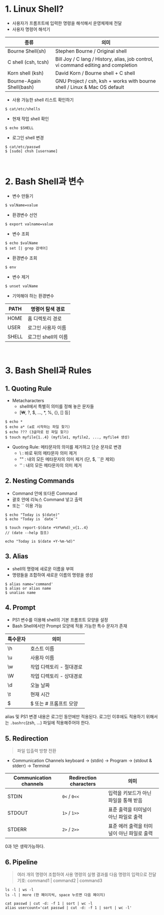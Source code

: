 # 1. Linux Shell?

- 사용자가 프롬프트에  입력한  명령을  해석해서  운영체제에  전달
- 사용자 명령어 해석기

| 종류 | 의미 |
|----|----|
| Bourne Shell(sh) | Stephen Bourne / Original shell |
| C shell (csh, tcsh) | Bill Joy / C lang / History, alias, job control, vi command editing and completion |
| Korn shell (ksh) | David Korn / Bourne shell + C shell |
| Bourne-Again Shell(bash) | GNU Project / csh, ksh + works with bourne shell / Linux & Mac OS default |


- 사용 가능한 shell 리스트 확인하기
```
$ cat/etc/shells
```

- 현재 작업 shell 확인
```
$ echo $SHELL
```

- 로그인 shell 변경
```
$ cat/etc/passwd
$ [sudo] chsh [username]
```
<br>

# 2. Bash Shell과 변수

- 변수 만들기
```
$ valName=value
```

- 환경변수 선언
```
$ export valname=value
```

- 변수 조회
```
$ echo $valName
$ set [| grep 검색어]
```

- 환경변수 조회
```
$ env
```

- 변수 제거
```
$ unset valName
```

- 기억해야 하는 환경변수

| PATH | 명령어 탐색 경로 |
|---|---|
| HOME | 홈 디렉토리 경로 |
| USER | 로그인 사용자 이름 |
| SHELL | 로그인 shell의 이름 |
<br>

# 3. Bash Shell과 Rules

## 1. Quoting Rule
- Metacharacters
  - shell에서 특별히 의미를 정해 놓은 문자들
  - [₩, ?, $, ..., *, %, {}, [] 등]

```
$ echo *
$ echo a* (a로 시작하는 파일 찾기)
$ echo ??? (3글자로 된 파일 찾기)
$ touch myfile{1..4} (myfile1, myfile2, ..., myfile4 생성)
```

- Quoting Rule: 메타문자의 의미를 제거하고 단순 문자로 변경
  - \ : 바로 뒤의 메타문자 의미 제거
  - "" : 내의 모든 메타문자의 의미 제거 (단, $, ``은 제외)
  - '' : 내의 모든 메타문자의 의미 제거


## 2. Nesting Commands
- Command 안에 또다른 Command
- 괄호 안에 리눅스 Command 넣고 출력
- 또는 `` 이용 가능
```
$ echo "Today is $(date)"
$ echo "Today is `date`"
```

```
$ touch report-$(date +%Y%m%d)_v{1..4}
// (date --help 참조)
```

```
echo "Today is $(date +Y-%m-%d)"
```

## 3. Alias
- shell의 명령에 새로운 이름을 부여
- 명령들을 조합하여 새로운 이름의 명령을 생성

```
$ alias name='command'
$ alias or alias name
$ unalias name
```


## 4. Prompt
- PS1 변수를 이용해 shell의 기본 프롬프트 모양을 설정
- Bash Shell에서만 Prompt 모양에 적용 가능한 특수 문자가 존재

|특수문자|의미|
|---|---|
|\h|호스트 이름|
|\u|사용자 이름|
|\w|작업 디렉토리 - 절대경로|
|\W|작업 디렉토리 - 상대경로|
|\d|오늘 날짜|
|\t|현재 시간|
|\$|$ 또는 # 프롬프트 모양|


alias 및 PS1 변경 내용은 로그인 동안에만 적용된다.
로그인 이후에도 적용하기 위해서는 `.bashrc`(zsh, ...) 파일에 적용해주어야 한다.

## 5. Redirection
> 파일 입출력 방향 전환

- Communication Channels
keyboard -> (stdin) -> Program -> (stdout & stderr) -> Terminal

| Communication channels | Redirection characters | 의미 |
|---|---|---|
|STDIN|`0<` / `0<<`|입력을 키보드가 아닌 파일을 통해 받음|
|STDOUT|`1>` / `1>>`|표준 출력을 터미널이 아닌 파일로 출력|
|STDERR|`2>` / `2>>`|표준 에러 출력을 터미널이 아닌 파일로 출력|

0과 1은 생략가능하다.

## 6. Pipeline
> 여러 개의 명령어 조합하여 사용
> 명령의 실행 결과를 다음 명령의 입력으로 전달
> 기호: command1 | command2 | command3

```
ls -l | ws -l
ls -l | more (한 페이지씩, space 누르면 다음 페이지)
```

```
cat passwd | cut -d: -f 1 | sort | wc -l
alias usercount='cat passwd | cut -d: -f 1 | sort | wc -l'
```


